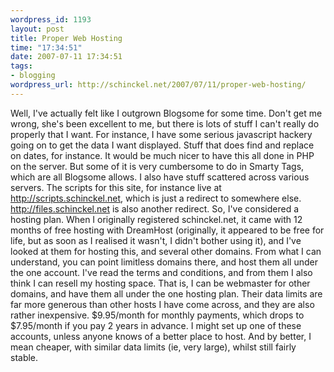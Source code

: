 ```yaml
--- 
wordpress_id: 1193
layout: post
title: Proper Web Hosting
time: "17:34:51"
date: 2007-07-11 17:34:51
tags: 
- blogging
wordpress_url: http://schinckel.net/2007/07/11/proper-web-hosting/
---
```

Well, I've actually felt like I outgrown Blogsome for some time. Don't get me wrong, she's been excellent to me, but there is lots of stuff I can't really do properly that I want. For instance, I have some serious javascript hackery going on to get the data I want displayed. Stuff that does find and replace on dates, for instance. It would be much nicer to have this all done in PHP on the server. But some of it is very cumbersome to do in Smarty Tags, which are all Blogsome allows. I also have stuff scattered across various servers. The scripts for this site, for instance live at http://scripts.schinckel.net, which is just a redirect to somewhere else. http://files.schinckel.net is also another redirect. So, I've considered a hosting plan. When I originally registered schinckel.net, it came with 12 months of free hosting with DreamHost (originally, it appeared to be free for life, but as soon as I realised it wasn't, I didn't bother using it), and I've looked at them for hosting this, and several other domains. From what I can understand, you can point limitless domains there, and host them all under the one account. I've read the terms and conditions, and from them I also think I can resell my hosting space. That is, I can be webmaster for other domains, and have them all under the one hosting plan. Their data limits are far more generous than other hosts I have come across, and they are also rather inexpensive. $9.95/month for monthly payments, which drops to $7.95/month if you pay 2 years in advance. I might set up one of these accounts, unless anyone knows of a better place to host. And by better, I mean cheaper, with similar data limits (ie, very large), whilst still fairly stable. 
